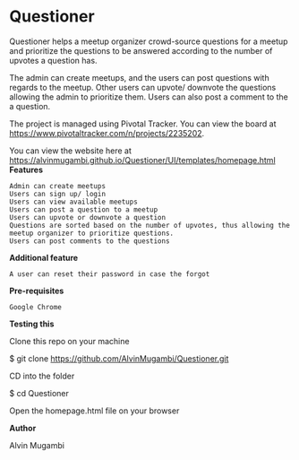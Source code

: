 # Questioner
Questioner helps a meetup organizer crowd-source questions for a meetup and prioritize the questions to be answered according to the number of upvotes a question has.

The admin can create meetups, and the users can post questions with regards to the meetup. Other users can upvote/ downvote the questions allowing the admin to prioritize them. Users can also post a comment to the a question.

The project is managed using Pivotal Tracker. You can view the board at https://www.pivotaltracker.com/n/projects/2235202.

You can view the website here at https://alvinmugambi.github.io/Questioner/UI/templates/homepage.html
**Features**

    Admin can create meetups
    Users can sign up/ login
    Users can view available meetups
    Users can post a question to a meetup
    Users can upvote or downvote a question
    Questions are sorted based on the number of upvotes, thus allowing the meetup organizer to prioritize questions.
    Users can post comments to the questions

**Additional feature**

    A user can reset their password in case the forgot

**Pre-requisites**

    Google Chrome

**Testing this**

Clone this repo on your machine

$ git clone https://github.com/AlvinMugambi/Questioner.git

CD into the folder

$ cd Questioner

Open the homepage.html file on your browser

**Author**

Alvin Mugambi
